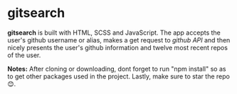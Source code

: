 # gitsearch

 __gitsearch__ is built with HTML, SCSS and JavaScript. The app accepts the user's github username or alias, makes a get request to _github API_ and then nicely presents the user's github information and twelve most recent repos of the user.

__Notes:__
After cloning or downloading, dont forget to run "npm install" so as to get other packages used in the project. Lastly, make sure to star the repo 😊.
